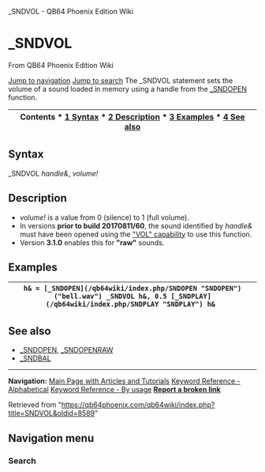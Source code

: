 


\_SNDVOL - QB64 Phoenix Edition Wiki








# \_SNDVOL



From QB64 Phoenix Edition Wiki



[Jump to navigation](#mw-head)
[Jump to search](#searchInput)
The \_SNDVOL statement sets the volume of a sound loaded in memory using a handle from the [\_SNDOPEN](/qb64wiki/index.php/SNDOPEN "SNDOPEN") function.


  






| Contents * [1 Syntax](#Syntax) * [2 Description](#Description) * [3 Examples](#Examples) * [4 See also](#See_also) |
| --- |


## Syntax


\_SNDVOL *handle&*, *volume!*
  




## Description


* *volume!* is a value from 0 (silence) to 1 (full volume).
* In versions **prior to build 20170811/60**, the sound identified by *handle&* must have been opened using the ["VOL" capability](/qb64wiki/index.php/SNDOPEN "SNDOPEN") to use this function.
* Version **3.1.0** enables this for **"raw"** sounds.


  




## Examples




| ``` h& = [_SNDOPEN](/qb64wiki/index.php/SNDOPEN "SNDOPEN")("bell.wav") _SNDVOL h&, 0.5 [_SNDPLAY](/qb64wiki/index.php/SNDPLAY "SNDPLAY") h&  ``` |
| --- |


  




## See also


* [\_SNDOPEN](/qb64wiki/index.php/SNDOPEN "SNDOPEN"), [\_SNDOPENRAW](/qb64wiki/index.php/SNDOPENRAW "SNDOPENRAW")
* [\_SNDBAL](/qb64wiki/index.php/SNDBAL "SNDBAL")


  






---


**Navigation:**
[Main Page with Articles and Tutorials](/qb64wiki/index.php/Main_Page "Main Page")
[Keyword Reference - Alphabetical](/qb64wiki/index.php/Keyword_Reference_-_Alphabetical "Keyword Reference - Alphabetical")
[Keyword Reference - By usage](/qb64wiki/index.php/Keyword_Reference_-_By_usage "Keyword Reference - By usage")
**[Report a broken link](https://qb64phoenix.com/forum/showthread.php?tid=2800)**  





Retrieved from "<https://qb64phoenix.com/qb64wiki/index.php?title=SNDVOL&oldid=8589>"




## Navigation menu








### Search





















